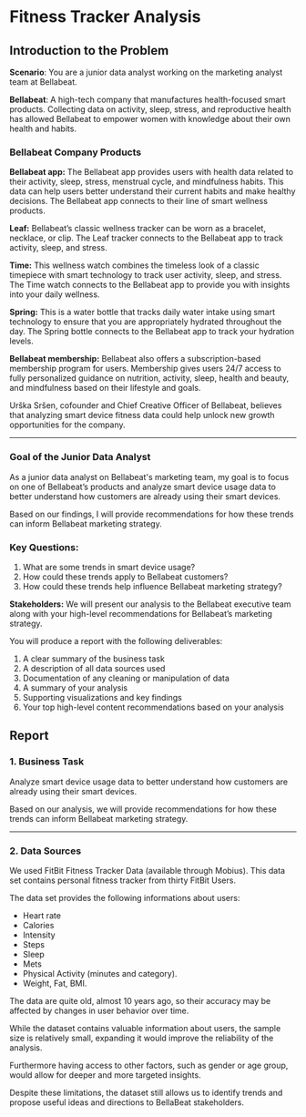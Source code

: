 # Fitness Tracker Analysis

##  Introduction to the Problem

**Scenario**: You are a junior data analyst working on the marketing analyst team at Bellabeat.

**Bellabeat**: A high-tech company that manufactures health-focused smart products. Collecting data on activity, sleep, stress, and reproductive health has allowed Bellabeat to empower women with knowledge about their own health and habits.

### Bellabeat Company Products

**Bellabeat app:** The Bellabeat app provides users with health data related to their activity, sleep, stress, menstrual cycle, and mindfulness habits. This data can help users better understand their current habits and
make healthy decisions. The Bellabeat app connects to their line of smart wellness products.

**Leaf:** Bellabeat’s classic wellness tracker can be worn as a bracelet, necklace, or clip. The Leaf tracker connects to the Bellabeat app to track activity, sleep, and stress.

**Time:** This wellness watch combines the timeless look of a classic timepiece with smart technology to track user activity, sleep, and stress. The Time watch connects to the Bellabeat app to provide you with insights into your
daily wellness.

**Spring:** This is a water bottle that tracks daily water intake using smart technology to ensure that you are appropriately hydrated throughout the day. The Spring bottle connects to the Bellabeat app to track your
hydration levels.

**Bellabeat membership:** Bellabeat also offers a subscription-based membership program for users. Membership gives users 24/7 access to fully personalized guidance on nutrition, activity, sleep, health and beauty, and mindfulness based on their lifestyle and goals.

Urška Sršen, cofounder and Chief Creative Officer of Bellabeat, believes that analyzing smart device fitness data could help unlock new growth opportunities for the company. 

---  

### Goal of the Junior Data Analyst

As a junior data analyst on Bellabeat's marketing team, my goal is to focus on one of Bellabeat’s products and analyze smart device usage data to better understand how customers are already using their smart devices.

Based on our findings, I will provide recommendations for how these trends can inform Bellabeat marketing strategy.

### Key Questions:

1. What are some trends in smart device usage?
2. How could these trends apply to Bellabeat customers?
3. How could these trends help influence Bellabeat marketing strategy?

**Stakeholders:** We will present our analysis to the Bellabeat executive team along with your high-level recommendations for Bellabeat’s marketing strategy.

You will produce a report with the following deliverables:

1. A clear summary of the business task
2. A description of all data sources used
3. Documentation of any cleaning or manipulation of data
4. A summary of your analysis
5. Supporting visualizations and key findings
6. Your top high-level content recommendations based on your analysis

##  Report

### 1. Business Task

Analyze smart device usage data to better understand how customers are already using their smart devices. 

Based on our analysis, we will provide recommendations for how these trends can inform Bellabeat marketing strategy.

---

### 2. Data Sources

We used FitBit Fitness Tracker Data (available through Mobius). This data set contains personal fitness tracker from thirty FitBit Users.

The data set provides the following informations about users:

- Heart rate
- Calories
- Intensity
- Steps
- Sleep
- Mets
- Physical Activity (minutes and category).
- Weight, Fat, BMI.

The data are quite old, almost 10 years ago, so their accuracy may be affected by changes in user behavior over time. 

While the dataset contains valuable information about users, the sample size is relatively small, expanding it would improve the reliability of the analysis.

Furthermore having access to other factors, such as gender or age group, would allow for deeper and more targeted insights.

Despite these limitations, the dataset still allows us to identify trends and propose useful ideas and directions to BellaBeat stakeholders.
